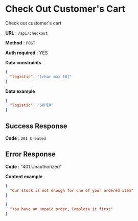 # Check Out Customer's Cart

Check out customer's cart

**URL** : `/api/checkout`

**Method** : `POST`

**Auth required** : YES

**Data constraints**
```json
{
  "logistic": "[char max 10]"
}
```

**Data example**

```json
{
  "logistic": "SUPER"
}
```

## Success Response

**Code** : `201 Created`

## Error Response

**Code** : "401 Unauthorized"

**Content example**

```json
{
  "Our stock is not enough for one of your ordered item"
}
```

```json
{
  "You have an unpaid order, Complete it first"
}
```